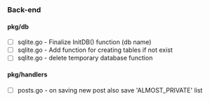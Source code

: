 ### Back-end

#### pkg/db

- [ ] sqlite.go - Finalize InitDB() function (db name)
- [ ] sqlite.go - Add function for creating tables if not exist
- [ ] sqlite.go - delete temporary database function

#### pkg/handlers

- [ ] posts.go - on saving new post also save 'ALMOST_PRIVATE' list


